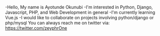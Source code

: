 -Hello, My name is Ayotunde Okunubi
-I'm interested in Python, Django, Javascript, PHP, and Web Development in general
-I'm currently learning Vue.js
-I would like to collaborate on projects involving python/django or php/mysql
You can always reach me on twitter via: https://twitter.com/zeyphrOne

<!---
royaleagle-dev/royaleagle-dev is a ✨ special ✨ repository because its `README.md` (this file) appears on your GitHub profile.
You can click the Preview link to take a look at your changes.
--->

